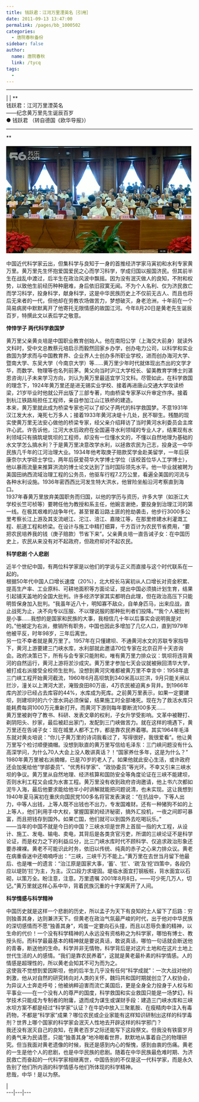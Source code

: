 ```yaml
---
title: 钱跃君：江河万里湮英名［引用］
date: 2011-09-13 13:47:00
permalink: /pages/bb_1000502
categories: 
  - 唐院春秋备份
sidebar: false
author: 
  name: 唐院春秋
  link: /tycq
tags: 
  - 
---
```


* * *

  
|  |  **  
钱跃君：江河万里湮英名  
——纪念黄万里先生诞辰百岁  
● 钱跃君 （转自德国《欧华导报》）  
** **  
**

![](/pic/img1.ph.126.net_lQOZaJfvkFXbIDxUvtWZVQ==_6631791244351579333.jpg)

  
中国近代科学家云出，但集科学与良知于一身的首推经济学家马寅初和水利专家黄万里。黄万里先生怀抱爱国爱民之心而学习科学，学成归国以报国济民。但其前半生在战乱中渡过，后半生在政治风波中飘摇。因为没有泯灭做人的良知，不附和权势，以致他生前经历种种磨难，身后依旧寂寞无闻。不为个人名利、仅为济民救亡而学习科学，投身科学，献身科学，这是中华民族历史上不仅前无古人、而且也将后无来者的一代，但他却在劳教农场做苦力，梦想破灭，身老沧洲，十年前在一个简易病房中默默离开了他寄托无限情感的故国江河。今年8月20日是黄老先生诞辰百岁，特撰此文以表后学之敬意。  
  
**悻悻学子 两代科学救国梦**  
  
黄万里父亲黄炎培是中国职业教育创始人。他在南阳公学（上海交大前身）就读外文科时，受中文总教蔡元培启示而毅然回家乡办学，创办电力公司，以科学和实业救国为梦求而与中国教育界、企业界人士创办多所职业学校，进而创办海河大学、暨南大学、东吴大学（今南京大学）等……黄万里少年时代就体现出杰出的文学才华，而数学、物理等也名列前茅。黄父向当时沪江大学校长、留美教育学博士刘湛恩咨询儿子未来学习方向，刘认为黄万里最适宜学习文科。尽管如此，在科学救国的理念下，1924年黄万里还是进无锡实业学校、接着再进唐山交通大学攻读桥梁，21岁毕业时他就公开出版了三部专著，均由桥梁专家茅以升审定作序。接着到杭江铁路局担任工程师，亲自参加江山江铁桥的建造。  
本来，黄万里就此成为桥梁专家也可以了却父子两代的科学救国梦。不意1931年汉江发大水，淹死七万多人；接着1933年黄河决堤十几处，民不聊生。残酷的现实使黄万里无法安心做他的桥梁专家，经父亲介绍拜访了当时黄河水利委员会主席许心武。许告诉他，江河大水后政府在全国遍寻水利领域的专业人才，结果现有水利领域只有搞筑堤筑坝的工程师，却没有一位懂水文的，不懂以自然地理为基础的水文学怎么搞水利？于是黄万里决意改学水利，以拯救农民为己志，投身这一中华民族几千年的江河治理大业。1934年他考取庚子赔款奖学金赴美留学，一年后获康奈尔大学硕士学位，两年后获爱荷华大学博士学位（该校首位华人工学博士），他以暴雨流量来推算洪流的博士论文达到了当时国际领先水平。他一毕业就被聘为美国田纳西流域治理工程的公务员，他驱车行程7.2万公里，看遍全美国的河流与各种水利设施。1936年密西西比河发生特大洪水，他冒险坐船沿河考察直到海口。  
1937年春黄万里放弃美国职务而归国，以他的学历与资历，许多大学（如浙江大学校长竺可桢等）要聘任他为教授和系主任，他婉言谢绝，要投身到治理江河的第一线。在极其艰难的战争年代，甚至冒着沿路土匪的抢劫袭击，他步行3000多公里考察长江上游及其支流岷江、沱江、涪江、嘉陵江等，在那里修建水利灌溉工程、航道工程和桥梁。在设计与施工中精打细算，千方百计为农民节省费用，“要把农民培养我的钱（庚子赔款）节省下来”。父亲黄炎培一直告诫子女：在中国历史上，农民从来没有对不起政府，但政府却对不起农民。  
  
**科学悲剧 个人悲剧**  
  
近半个世纪中国，有两位科学家是以他们的学说与正义而直接与这个时代联系在一起的。  
根据50年代中国人口增长速度（20%），北大校长马寅初从人口增长对资金积累、提高生产率、工业原料、可耕地面积等方面论证，提出中国必须搞计划生育，结果引起铺天盖地的全国大批判。许多经济学家其实都明白此理，但在政治高压下只能明哲保身加入批判。“我虽年近八十，明知寡不敌众，自单身匹马，出来应战，直止战死为止，决不向专以压服、不以理说服的那种批判者们投降。”“我个人被批判是小事……我想的是国家和民族的大事，我相信几十年以后事实会说明我是对的。”他被定为右派，撤销所有职务，中国也因此多增加了几亿人口，直到1979年他被平反，时年98岁，三年后离世。  
另一位不幸者就是黄万里了。1957年在只懂建坝、不通黄河水文的苏联专家指导下，黄河上游要建三门峡水库，水利部就此邀请70位专家在北京召开十天咨询会。政府决策已下，所有与会专家只能附和，唯有黄万里力排众议：筑坝将违背黄河的自然运行，黄河上游将淤沙成灾。黄万里才参加七天会议就被揪回清华大学，被打成右派接受全校师生批判。没想到黄河灾难都被黄万里不幸言中：1958年底三门峡工程开始黄河截流，1960年6月高坝筑到340米高以拦洪，9月只能关闸以拦沙，潼关以上渭河大淤，淹毁良田80万亩，4万农民被迫离乡背井。到1966年库内淤沙已经占去库容的44%，水库成为死库。之前黄万里表示，如果一定要建坝，则建坝时的六个泄水洞必须保留，结果施工时全部堵死。现在为了救活水库只能耗费每洞1000万元重新打开。而黄河下游则每年要断流100多天……  
黄万里被剥夺了教书、科研、发表文章的权利，子女升学受影响。文革中被鞭打、剃阴阳头、抄家，最后被赶出家门，发配到三门峡做苦力。就在这样的境遇下，黄万里还在告诫子女：现在城里人都不工作，都是靠农民养着哪。其实1964年毛泽东就对黄炎培说：“你儿子黄万里的诗词我看过了，写得很好，我很爱看”。他让黄万里写个检讨顺便摘帽。没想到耿直的黄万里写信给毛泽东：三门峡问题没有什么高深学问，为什么70人大会上没人敢讲真话？！“国家养仕多年，这是为什么？”  
1980年黄万里被右派摘帽，已是70岁的老人了。如果他就此安心生活，或许政府还会加冕给他“学部委员”、“优秀科学家”、“政协委员”等光环。不幸又引来三峡水坝的争议。黄万里从自然地理、经济核算和国防安全等角度论证在三峡不能建坝，否则水利工程又会成为水害工程。黄万里没有收到政府咨询邀请，他上书六次都如泥牛入海，最后他要求能给他半小时讲解就能把问题说清，也未实现。这让我想到1940年夏马寅初在重庆向国民党100多名将官发表演说：“在抗战中，下等人出力，中等人出钱，上等人既不出钱也不出力，专发国难财。还有一种猪狗不如的上上等人，他们利用手中大权，掌握国家的经济秘密，搞外汇投机，一夜之间即可暴富，而且把钱存到国外。如果亡国，他们就可以到国外去吃喝玩乐。”  
——当年的中国不就是今日的中国？三峡水坝是世界上首屈一指的大工程，从设计、施工、发电、输电、卖电，其背后是各类贪官污吏，所谓的三峡论证不是科学论证，而是权力之下的利益瓜分，比三门峡水库时代不顾科学、仅追求政治形象还要赤裸裸。黄老不可能识此时务，依旧以传统、纯真的赤子之心来力排众议。黄老在病重昏迷中还喃喃呼出：“三峡，三峡千万不能上。”黄万里在去世当月留下他最后、也是唯一的遗言：“治江原是国家大事，‘蓄’、‘拦’、‘疏’及‘挖’四策中，各段仍应以堤防‘拦’为主，为主。汉口段力求堤固。堤临水面宜打钢板桩，背水面宜以石砌，以策万全。盼注意，注意。万里遗嘱
2001年8月8日。——可少死几万人，切记。”黄万里就这样心系中华，背着民族沉重的十字架离开了人间。  
  
**科学情感与科学精神**  
  
中国历史就是这样一个悲剧的历史，所以孟子为天下有良知的士人留下了后路：穷则独善其身，达则兼济天下。但黄老在政治气氛最严峻的时代，出于他对中华民族的深切感情而不愿“独善其身”，鸡蛋一定要向石头撞，而且以忍辱负重的精神，以生命的代价！一个没有科学精神的人永远没有资格称之为科学家，哪怕有博士、教授头衔。而科学最最基本的精神就是要说真话，敢说真话，哪怕一句话就会断送他的青春，断送他的生命。科学并非无情物，科学背后是对这片土地和在这片土地上世代生活的人的感情。“我们是靠农民养着”，这就是黄老最朴素的科学情感。人的情感是超理性的，所以黄老会知其不可为而为之。  
这使我不觉想到爱因斯坦，他的后半生几乎没有任何“科学成就”：一次大战对他的刺激，他从对自然的研究转向对人类的关怀，魏玛共和国时期就创立了人权协会，为异议人士奔走呼号；他被纳粹迫害而流亡美国后，更是全身全力投身于人权与和平事业——在一个没有人的尊严的国度，科学救国和实业救国只能是一场梦幻，科学技术只能成为专制者的附庸，退而成为谋生或谋财手段：建造三门峡水库和三峡水坝方案不都是经过“科学家”认证？在牛奶中放入三聚氰胺、在瘦精肉中注入有毒药物，不都是“科学家”成果？哪位农民或企业家能有这样知识研制出这样的科学毒剂？世界上哪个国家的科学家会泯灭人性地去开辟这样的科学邪门？  
我还没有泯灭自己的良知，在黄老百岁之际还能写下这段祭文。但我没有铁窗岁月的勇气来为民请愿，只能“独善其身”地冷眼看世界，默默地从事着自己的物理研究。但当我面对黄老遗像的时候，我还是感到内心的惭愧，感到由衷的伤痛。黄老的一生是他个人的悲剧，也是中华民族的悲剧。随着在中华民族最危难时期、为济民救亡而奋起的一代科学家相继离世，中国告别的不仅是这一代科学家，而是永久告别了他们所内涵的科学情感与他们所体现的科学精神。  
悲哉，中华！是以为祭。  
  
  
|  
---|---|---